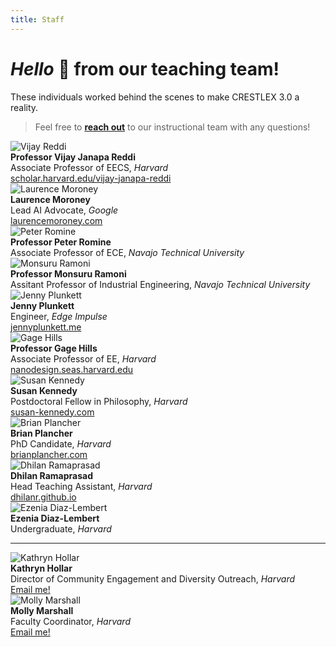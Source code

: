 ```yaml
---
title: Staff
---
```

# *Hello* 👋 from our teaching team!

These individuals worked behind the scenes to make CRESTLEX 3.0 a reality.
> Feel free to [**reach out**](mailto:crestlex-staff@googlegroups.com) to our instructional team with any questions!

<div class="grid-container-team">
    <div class="grid-child">
      <img alt="Vijay Reddi" class="card-img img-thumbnail" src="{{ site.baseurl }}/assets/team/vijay.png" style="max-height: 15rem; width: auto;">
    </div>
    <div class="grid-child">
        <b>Professor Vijay Janapa Reddi</b><br>
        Associate Professor of EECS, <i>Harvard</i><br>
        <a href="https://scholar.harvard.edu/vijay-janapa-reddi">scholar.harvard.edu/vijay-janapa-reddi</a><br>
        <!-- <a href="mailto:vj@eecs.harvard.edu"><i class="fas fa-envelope"></i> Email me!</a> -->
    </div> 
</div>


<div class="grid-container-team">
    <div class="grid-child">
      <img alt="Laurence Moroney" class="card-img img-thumbnail" src="{{ site.baseurl }}/assets/team/laurence.png" style="max-height: 15rem; width: auto;">
    </div>
    <div class="grid-child">
        <b>Laurence Moroney</b><br>
        Lead AI Advocate, <i>Google</i><br>
        <a href="https://laurencemoroney.com/">laurencemoroney.com</a><br>
        <!-- <a href="mailto:lmoroney@google.com"><i class="fas fa-envelope"></i> Email me!</a> -->
    </div> 
</div>


<div class="grid-container-team">
    <div class="grid-child">
      <img alt="Peter Romine" class="card-img img-thumbnail" src="{{ site.baseurl }}/assets/team/peter.png" style="max-height: 15rem; width: auto;">
    </div>
    <div class="grid-child">
        <b>Professor Peter Romine</b><br>
        Associate Professor of ECE, <i>Navajo Technical University</i><br>
        <!-- <a href="https://www.linkedin.com/in/peter-romine/">https://www.linkedin.com/in/peter-romine/</a><br> -->
        <!-- <a href="mailto:promine@navajotech.edu"><i class="fas fa-envelope"></i> Email me!</a> -->
    </div> 
</div>


<div class="grid-container-team">
    <div class="grid-child">
      <img alt="Monsuru Ramoni" class="card-img img-thumbnail" src="{{ site.baseurl }}/assets/team/monsuru.png" style="max-height: 15rem; width: auto;">
    </div>
    <div class="grid-child">
        <b>Professor Monsuru Ramoni</b><br>
        Assitant Professor of Industrial Engineering, <i>Navajo Technical University</i><br>
        <!-- <a href="https://www.linkedin.com/in/peter-romine/">https://www.linkedin.com/in/peter-romine/</a><br> -->
        <!-- <a href="mailto:mramoni@navajotech.edu"><i class="fas fa-envelope"></i> Email me!</a> -->
    </div> 
</div>


<div class="grid-container-team">
    <div class="grid-child">
      <img alt="Jenny Plunkett" class="card-img img-thumbnail" src="{{ site.baseurl }}/assets/team/jenny.png" style="max-height: 15rem; width: auto;">
    </div>
    <div class="grid-child">
        <b>Jenny Plunkett</b><br>
        Engineer, <i>Edge Impulse</i><br>
        <a href="http://jennyplunkett.me/">jennyplunkett.me</a><br>
        <!-- <a href="mailto:jenny@edgeimpulse.com"><i class="fas fa-envelope"></i> Email me!</a> -->
    </div> 
</div>


<div class="grid-container-team">
    <div class="grid-child">
      <img alt="Gage Hills" class="card-img img-thumbnail" src="{{ site.baseurl }}/assets/team/gage.png" style="max-height: 15rem; width: auto;">
    </div>
    <div class="grid-child">
        <b>Professor Gage Hills</b><br>
        Associate Professor of EE, <i>Harvard</i><br>
        <a href="https://nanodesign.seas.harvard.edu/">nanodesign.seas.harvard.edu</a><br>
        <!-- <a href="mailto:ghills@seas.harvard.edu"><i class="fas fa-envelope"></i> Email me!</a> -->
    </div> 
</div>


<div class="grid-container-team">
    <div class="grid-child">
      <img alt="Susan Kennedy" class="card-img img-thumbnail" src="{{ site.baseurl }}/assets/team/susan.png" style="max-height: 15rem; width: auto;">
    </div>
    <div class="grid-child">
        <b>Susan Kennedy</b><br>
        Postdoctoral Fellow in Philosophy, <i>Harvard</i><br>
        <a href="https://www.susan-kennedy.com/">susan-kennedy.com</a><br>
        <!-- <a href="mailto:susankennedy@fas.harvard.edu"><i class="fas fa-envelope"></i> Email me!</a> -->
    </div> 
</div>


<div class="grid-container-team">
    <div class="grid-child">
      <img alt="Brian Plancher" class="card-img img-thumbnail" src="{{ site.baseurl }}/assets/team/brian.png" style="max-height: 15rem; width: auto;">
    </div>
    <div class="grid-child">
        <b>Brian Plancher</b><br>
        PhD Candidate, <i>Harvard</i><br>
        <a href="https://brianplancher.com/">brianplancher.com</a><br>
        <!-- <a href="mailto:brian_plancher@g.harvard.edu"><i class="fas fa-envelope"></i> Email me!</a> -->
    </div> 
</div>


<div class="grid-container-team">
    <div class="grid-child">
      <img alt="Dhilan Ramaprasad" class="card-img img-thumbnail" src="{{ site.baseurl }}/assets/team/dhilan.png" style="max-height: 15rem; width: auto;">
    </div>
    <div class="grid-child">
        <b>Dhilan Ramaprasad</b><br>
        Head Teaching Assistant, <i>Harvard</i><br>
        <a href="https://dhilanr.github.io/">dhilanr.github.io</a><br>
        <!-- <a href="mailto:dhilanramaprasad@college.harvard.edu"><i class="fas fa-envelope"></i> Email me!</a> -->
    </div> 
</div>

<div class="grid-container-team">
    <div class="grid-child">
      <img alt="Ezenia Diaz-Lembert" class="card-img img-thumbnail" src="{{ site.baseurl }}/assets/team/ezenia.png" style="max-height: 15rem; width: auto;">
    </div>
    <div class="grid-child">
        <b>Ezenia Diaz-Lembert</b><br>
        Undergraduate, <i>Harvard</i><br>
        <!-- <a href="mailto:ezenia_diazlembert@college.harvard.edu"><i class="fas fa-envelope"></i> Email me!</a> -->
    </div> 
</div>

***

<div class="grid-container-team">
    <div class="grid-child">
      <img alt="Kathryn Hollar" class="card-img img-thumbnail" src="{{ site.baseurl }}/assets/team/kathryn.png" style="max-height: 15rem; width: auto;">
    </div>
    <div class="grid-child">
        <b>Kathryn Hollar</b><br>
        Director of Community Engagement and Diversity Outreach, <i>Harvard</i><br>
        <!-- <a href="https://dhilanr.github.io/">dhilanr.github.io</a><br> -->
        <a href="mailto:hollar@seas.harvard.edu"><i class="fas fa-envelope"></i> Email me!</a>
    </div> 
</div>


<div class="grid-container-team">
    <div class="grid-child">
      <img alt="Molly Marshall" class="card-img img-thumbnail" src="{{ site.baseurl }}/assets/team/molly.png" style="max-height: 15rem; width: auto;">
    </div>
    <div class="grid-child">
        <b>Molly Marshall</b><br>
        Faculty Coordinator, <i>Harvard</i><br>
        <!-- <a href="https://dhilanr.github.io/">dhilanr.github.io</a><br> -->
        <a href="mailto:mollymarshall@g.harvard.edu"><i class="fas fa-envelope"></i> Email me!</a>
    </div> 
</div>